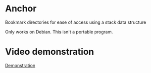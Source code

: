 # Anchor
Bookmark directories for ease of access using a stack data structure

Only works on Debian. This isn't a portable program.

# Video demonstration

[Demonstration](https://youtu.be/DYszhW_pPiw?si=zju1Czqe1yQCdTW2)

